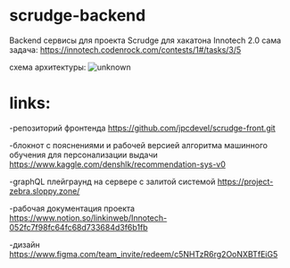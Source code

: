 # scrudge-backend
Backend сервисы для проекта Scrudge  для хакатона Innotech 2.0
сама задача: https://innotech.codenrock.com/contests/1#/tasks/3/5

схема архитектуры:
![unknown](https://user-images.githubusercontent.com/52719698/122669652-0e16bb80-d1c7-11eb-9d50-ea14eda3ef02.png)

# links:
-репозиторий фронтенда https://github.com/jpcdevel/scrudge-front.git

-блокнот с пояснениями и рабочей версией алгоритма машинного обучения для персонализации выдачи https://www.kaggle.com/denshlk/recommendation-sys-v0

-graphQL плейграунд на сервере с залитой системой https://project-zebra.sloppy.zone/

-рабочая документация проекта https://www.notion.so/linkinweb/Innotech-052fc7f98fc64fc68d733684d3f6b1fb

-дизайн  https://www.figma.com/team_invite/redeem/c5NHTzR6rg2OoNXBTfEiG5
